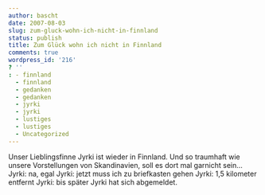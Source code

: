 ```yaml
---
author: bascht
date: 2007-08-03
slug: zum-gluck-wohn-ich-nicht-in-finnland
status: publish
title: Zum Glück wohn ich nicht in Finnland
comments: true
wordpress_id: '216'
? ''
: - finnland
  - finnland
  - gedanken
  - gedanken
  - jyrki
  - jyrki
  - lustiges
  - lustiges
  - Uncategorized
---
```


Unser Lieblingsfinne Jyrki ist wieder in Finnland. Und so traumhaft
wie unsere Vorstellungen von Skandinavien, soll es dort mal
garnicht sein...
    Jyrki: na, egal
    Jyrki: jetzt muss ich zu briefkasten gehen
    Jyrki: 1,5 kilometer entfernt
    Jyrki: bis später
    Jyrki hat sich abgemeldet.



